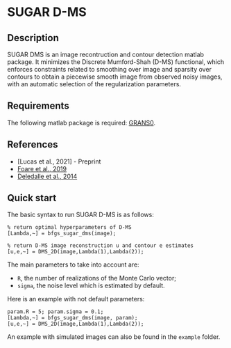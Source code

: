 SUGAR D-MS
===

## Description
SUGAR DMS is an image recontruction and contour detection matlab package. It minimizes the Discrete Mumford-Shah (D-MS) functional, which enforces constraints related to smoothing over image and sparsity over contours to obtain a piecewise smooth image from observed noisy images, with an automatic selection of the regularization parameters.

## Requirements
The following matlab package is required: [GRANS0](https://gitlab.com/timmitchell/GRANSO/).

## References
  - [Lucas et al., 2021] - Preprint
  - [Foare et al., 2019](https://hal.archives-ouvertes.fr/hal-01782346/document)
  - [Deledalle et al., 2014](https://arxiv.org/pdf/1405.1164)
  
## Quick start
The basic syntax to run SUGAR D-MS is as follows:

```
% return optimal hyperparameters of D-MS
[Lambda,~] = bfgs_sugar_dms(image);

% return D-MS image reconstruction u and contour e estimates
[u,e,~] = DMS_2D(image,Lambda(1),Lambda(2));
```


The main parameters to take into account are:

  - `R`, the number of realizations of the Monte Carlo vector;
  - `sigma`, the noise level which is estimated by default.
    
Here is an example with not default parameters:
```
param.R = 5; param.sigma = 0.1;
[Lambda,~] = bfgs_sugar_dms(image, param);
[u,e,~] = DMS_2D(image,Lambda(1),Lambda(2));
```
An example with simulated images can also be found in the `example` folder.
